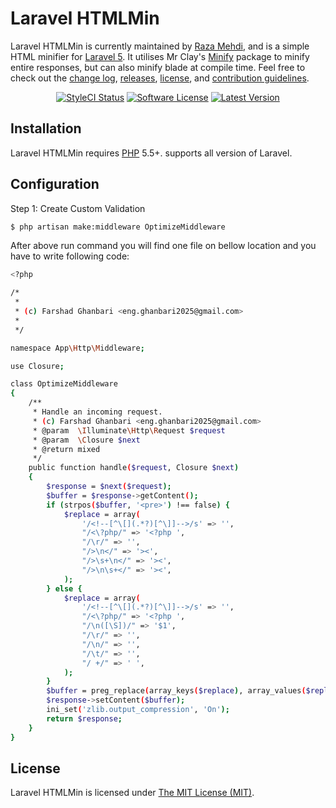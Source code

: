 Laravel HTMLMin
===============

Laravel HTMLMin is currently maintained by [Raza Mehdi](https://github.com/srmklive), and is a simple HTML minifier for [Laravel 5](http://laravel.com). It utilises Mr Clay's [Minify](https://github.com/mrclay/minify) package to minify entire responses, but can also minify blade at compile time. Feel free to check out the [change log](CHANGELOG.md), [releases](https://github.com/HTMLMin/Laravel-HTMLMin/releases), [license](LICENSE), and [contribution guidelines](CONTRIBUTING.md).

<p align="center">
<a href="https://styleci.io/repos/12090327"><img src="https://styleci.io/repos/12090327/shield" alt="StyleCI Status"></img></a>
<a href="LICENSE"><img src="https://img.shields.io/badge/license-MIT-brightgreen.svg?style=flat-square" alt="Software License"></img></a>
<a href="https://github.com/FarshadGhanbari/laravel-HTMLMin/releases"><img src="https://img.shields.io/github/release/HTMLMin/Laravel-HTMLMin.svg?style=flat-square" alt="Latest Version"></img></a>
</p>

## Installation

Laravel HTMLMin requires [PHP](https://php.net) 5.5+. supports all version of Laravel.

## Configuration

Step 1: Create Custom Validation
```bash
$ php artisan make:middleware OptimizeMiddleware
```
After above run command you will find one file on bellow location and you have to write following code:
```bash
<?php

/*
 *
 * (c) Farshad Ghanbari <eng.ghanbari2025@gmail.com>
 *
 */

namespace App\Http\Middleware;

use Closure;

class OptimizeMiddleware
{
    /**
     * Handle an incoming request.
     * (c) Farshad Ghanbari <eng.ghanbari2025@gmail.com>
     * @param  \Illuminate\Http\Request $request
     * @param  \Closure $next
     * @return mixed
     */
    public function handle($request, Closure $next)
    {
        $response = $next($request);
        $buffer = $response->getContent();
        if (strpos($buffer, '<pre>') !== false) {
            $replace = array(
                '/<!--[^\[](.*?)[^\]]-->/s' => '',
                "/<\?php/" => '<?php ',
                "/\r/" => '',
                "/>\n</" => '><',
                "/>\s+\n</" => '><',
                "/>\n\s+</" => '><',
            );
        } else {
            $replace = array(
                '/<!--[^\[](.*?)[^\]]-->/s' => '',
                "/<\?php/" => '<?php ',
                "/\n([\S])/" => '$1',
                "/\r/" => '',
                "/\n/" => '',
                "/\t/" => '',
                "/ +/" => ' ',
            );
        }
        $buffer = preg_replace(array_keys($replace), array_values($replace), $buffer);
        $response->setContent($buffer);
        ini_set('zlib.output_compression', 'On');
        return $response;
    }
}
```


## License

Laravel HTMLMin is licensed under [The MIT License (MIT)](LICENSE).
